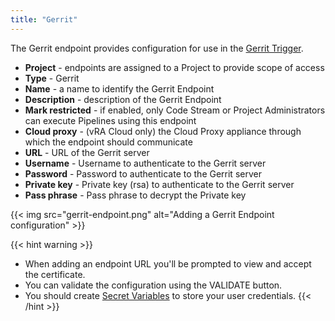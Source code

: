 ```yaml
---
title: "Gerrit"
---
```


The Gerrit endpoint provides configuration for use in the [Gerrit Trigger](/triggers/gerrit).

* **Project** - endpoints are assigned to a Project to provide scope of access
* **Type** - Gerrit
* **Name** - a name to identify the Gerrit Endpoint
* **Description** - description of the Gerrit Endpoint
* **Mark restricted** - if enabled, only Code Stream or Project Administrators can execute Pipelines using this endpoint
* **Cloud proxy** - (vRA Cloud only) the Cloud Proxy appliance through which the endpoint should communicate
* **URL** - URL of the Gerrit server
* **Username** - Username to authenticate to the Gerrit server
* **Password** - Password to authenticate to the Gerrit server
* **Private key** - Private key (rsa) to authenticate to the Gerrit server
* **Pass phrase** - Pass phrase to decrypt the Private key

{{< img src="gerrit-endpoint.png" alt="Adding a Gerrit Endpoint configuration" >}}

{{< hint warning >}}
* When adding an endpoint URL you'll be prompted to view and accept the certificate.
* You can validate the configuration using the VALIDATE button.
* You should create [Secret Variables](/configure/variables) to store your user credentials.
{{< /hint >}}
